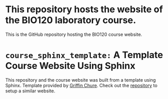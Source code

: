 # This repository hosts the website of the BIO120 laboratory course. 
This is the GitHub repository hosting the BIO120 course website. 
# `course_sphinx_template:` A Template Course Website Using Sphinx
This repository and the course website was built from a template using Sphinx. Template provided by [Griffin Chure](https://gchure.github.io). Check out the [repository](https://github.com/gchure/course_sphinx_template) to setup a similar website. 
